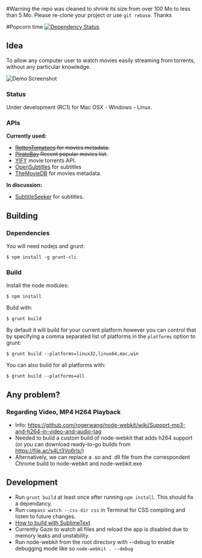 #Warning the repo was cleaned to shrink its size from over 100 Mo to less than 5 Mo. Please re-clone your project or use `git rebase`. Thanks

#Popcorn time [![Dependency Status](https://david-dm.org/isra17/popcorn-app.svg?theme=shields.io)](https://david-dm.org/isra17/popcorn-app)

## Idea

To allow any computer user to watch movies easily streaming from torrents, without any particular knowledge.

![Demo Screenshot](http://i.imgur.com/6iNnWBO.png)

### Status

Under development (RC1) for Mac OSX - Windows - Linux.

### APIs

**Currently used:**
- ~~[RottenTomatoes](http://developer.rottentomatoes.com) for movies metadata.~~
- ~~[PirateBay](http://thepiratebay.se/browse/207/0/7/0) Recent popular movies list.~~
- [YIFY](http://yts.re/api) movie torrents API.
- [OpenSubtitles](http://trac.opensubtitles.org/projects/opensubtitles/wiki/XMLRPC) for subtitles
- [TheMovieDB](http://www.themoviedb.org/) for movies metadata.

**In discussion:**
- [SubtitleSeeker](http://www.api.subtitleseeker.com/About/Api-Search/) for subtitles.


## Building

### Dependencies

You will need nodejs and grunt:

    $ npm install -g grunt-cli

### Build

Install the node modules:

    $ npm install

Build with:

    $ grunt build

By default it will build for your current platform however you can control that
by specifying a comma separated list of platforms in the `platforms` option to
grunt:

    $ grunt build --platforms=linux32,linux64,mac,win

You can also build for all platforms with:

    $ grunt build --platforms=all

## Any problem?


### Regarding Video, MP4 H264 Playback
- Info: https://github.com/rogerwang/node-webkit/wiki/Support-mp3-and-h264-in-video-and-audio-tag
- Needed to build a custom build of node-webkit that adds h264 support (or you can download ready-to-go builds from https://file.ac/s4Lt3Vo6rls/)
- Alternatively, we can replace a .so and .dll file from the correspondent Chrome build to node-webkit and node-webkit.exe


## Development
- Run `grunt build` at least once after running `npm install`. This should fix a dependancy.
- Run `compass watch --css-dir css` in Terminal for CSS compiling and listen to future changes.
- [How to build with SublimeText](https://github.com/rogerwang/node-webkit/wiki/Debugging-with-Sublime-Text-2-and-3)
- Currently Gaze to watch all files and reload the app is disabled due to memory leaks and unstability.
- Run node-webkit from the root directory with --debug to enable debugging mode like so ```node-webkit . --debug```

